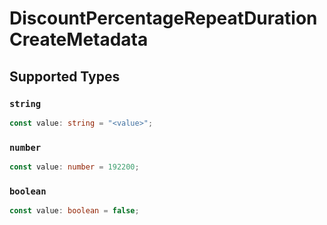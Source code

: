 # DiscountPercentageRepeatDurationCreateMetadata


## Supported Types

### `string`

```typescript
const value: string = "<value>";
```

### `number`

```typescript
const value: number = 192200;
```

### `boolean`

```typescript
const value: boolean = false;
```

